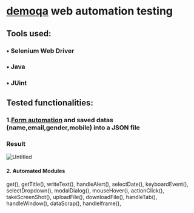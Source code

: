 # [demoqa](https://demoqa.com/automation-practice-form) web automation testing

## Tools used:

### • Selenium Web Driver

### • Java

### • JUint





## Tested functionalities:

###  1.[Form automation](https://demoqa.com/automation-practice-form) and saved datas (name,email,gender,mobile) into a JSON file



### Result

![Untitled](https://user-images.githubusercontent.com/102640942/183817088-a8a08dcd-a005-4ff3-9a33-22b0a5cf272d.png)

####  2. Automated Modules
get(), 
getTitle(), 
writeText(), 
handleAlert(), 
selectDate(), 
keyboardEvent(), 
selectDropdown(), 
modalDialog(), 
mouseHover(), 
actionClick(), 
takeScreenShot(), 
uploadFile(), 
downloadFile(), 
handleTab(),
handleWindow(), 
dataScrap(),
handleIframe(), 


